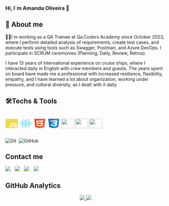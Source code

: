 ### Hi, I´m Amanda Oliveira 👋

## 🚀 About me


👩‍💻I´m  working as a QA Trainee at Qa.Coders Academy since October 2023, where I perform detailed analysis of requirements, create test cases,
and execute tests using tools such as Swagger, Postman, and Azure DevOps. I participate in SCRUM ceremonies (Planning, Daily, Review, Retros).

I have 13 years of international experience on cruise ships, where I interacted daily in English with crew members and guests. The years spent on board have
made me a professional with increased resilience, flexibility, empathy, and I have learned a lot about organization, working under pressure, and cultural diversity, as I
dealt with it daily

## 🛠Techs & Tools

<div style="display: inline_block"><br>
  <img align="center"  height="30" width="40" src="https://raw.githubusercontent.com/devicons/devicon/master/icons/javascript/javascript-plain.svg"> 
  <img align="center"  height="30" width="40" src="https://raw.githubusercontent.com/devicons/devicon/master/icons/react/react-original.svg">
  <img align="center" height="30" width="40" src="https://raw.githubusercontent.com/devicons/devicon/master/icons/html5/html5-original.svg">
  <img align="center"  height="30" width="40" src="https://raw.githubusercontent.com/devicons/devicon/master/icons/css3/css3-original.svg">
  <img align="center"  height="30" width="40" src="https://cdn.worldvectorlogo.com/logos/postman.svg">
  <img align="center"  height="30" width="40" src="https://cdn.icon-icons.com/icons2/2107/PNG/512/file_type_cypress_icon_130654.png">
  <img align="center"  height="30" width="40" src="https://www.svgrepo.com/show/448271/azure-devops.svg">
</div><br>

![Git](https://img.shields.io/badge/-Git-05122A?style=flat&logo=git)&nbsp;
![GitHub](https://img.shields.io/badge/-GitHub-05122A?style=flat&logo=github)&nbsp;


## Contact me

  <a href="https://www.linkedin.com/in/amandaoliveira--/" style="margin-right: 1vw" target="_blank"><img src="https://img.shields.io/badge/-LinkedIn-%230077B5?style=for-the-badge&logo=linkedin&logoColor=white" target="_blank"></a>
  <a href="http://discordapp.com/users/Amandatec#4699" style="margin-right: 1vw"  target="_blank"><img src="https://img.shields.io/badge/Discord-7289DA?style=for-the-badge&logo=discord&logoColor=white" target="_blank"></a>
  <a href="https://www.instagram.com/amanda_almajor/" style="margin-right: 1vw"  target="_blank"><img src="https://img.shields.io/badge/-Instagram-%23E4405F?style=for-the-badge&logo=instagram&logoColor=white" target="_blank"></a>
  <a href = "mailto:amandatec.oliveira@gmail.com"><img src="https://img.shields.io/badge/-Gmail-%23333?style=for-the-badge&logo=gmail&logoColor=white" target="_blank"></a>
  
## GitHub Analytics

<div align="center">
  <a href="https://github.com/amandatec">
  <img  height="180em" src="https://streak-stats.demolab.com?user=amandatec&theme=dracula" />
  <img height="180em" src="https://github-readme-stats.vercel.app/api/top-langs/?username=amandatec&layout=compact&langs_count=7&theme=dracula"/>
</div>


